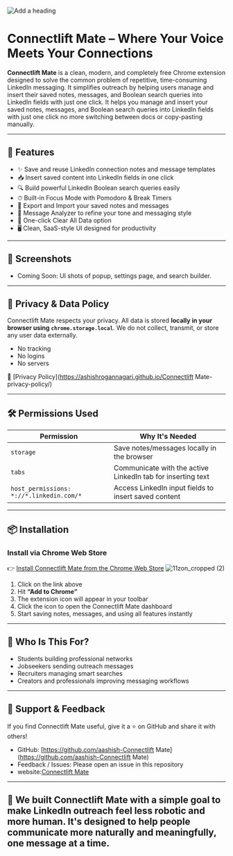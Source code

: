 ![Add a heading](https://github.com/user-attachments/assets/47005878-16a9-40e7-bb47-d44c0886cea0)

# Connectlift Mate – Where Your Voice Meets Your Connections

**Connectlift Mate** is a clean, modern, and completely free Chrome extension designed to solve the common problem of repetitive, time-consuming LinkedIn messaging. It simplifies outreach by helping users manage and insert their saved notes, messages, and Boolean search queries into LinkedIn fields with just one click. It helps you manage and insert your saved notes, messages, and Boolean search queries into LinkedIn fields with just one click   no more switching between docs or copy-pasting manually.

---


## 🚀 Features
- ✨ Save and reuse LinkedIn connection notes and message templates
- 📥 Insert saved content into LinkedIn fields in one click
- 🔍 Build powerful LinkedIn Boolean search queries easily
- ⏱ Built-in Focus Mode with Pomodoro & Break Timers
- 🔄 Export and Import your saved notes and messages
- 🧠 Message Analyzer to refine your tone and messaging style
- 🧹 One-click Clear All Data option
- 🖥️ Clean, SaaS-style UI designed for productivity

---

## 📸 Screenshots
- Coming Soon: UI shots of popup, settings page, and search builder.

---

## 🔐 Privacy & Data Policy
Connectlift Mate respects your privacy. All data is stored **locally in your browser using `chrome.storage.local`**. We do not collect, transmit, or store any user data externally.

- No tracking
- No logins
- No servers

📜 [Privacy Policy](https://ashishrogannagari.github.io/Connectlift Mate-privacy-policy/)

---

## 🛠 Permissions Used
| Permission | Why It's Needed |
|------------|------------------|
| `storage` | Save notes/messages locally in the browser |
| `tabs` | Communicate with the active LinkedIn tab for inserting text |
| `host_permissions: *://*.linkedin.com/*` | Access LinkedIn input fields to insert saved content |

---

## 📦 Installation

###  Install via Chrome Web Store
👉 [Install Connectlift Mate from the Chrome Web Store](https://chromewebstore.google.com/detail/kbagmgoojogjfmcmnhlihjmkfcadambe)  ![11zon_cropped (2)](https://github.com/user-attachments/assets/ad6381c1-1de4-4151-a9f1-67767d2330c8)

1. Click on the link above
2. Hit **“Add to Chrome”**
3. The extension icon will appear in your toolbar
4. Click the icon to open the Connectlift Mate dashboard
5. Start saving notes, messages, and using all features instantly

---

## 🤝 Who Is This For?
- Students building professional networks
- Jobseekers sending outreach messages
- Recruiters managing smart searches
- Creators and professionals improving messaging workflows

---

## 💙 Support & Feedback
If you find Connectlift Mate useful, give it a ⭐ on GitHub and share it with others!

- GitHub: [https://github.com/aashish-Connectlift Mate](https://github.com/aashish-Connectlift Mate)
- Feedback / Issues: Please open an issue in this repository
- website:[Connectlift Mate](https://ConnectliftMate.com)

---

## 🙌 We built Connectlift Mate with a simple goal  to make LinkedIn outreach feel less robotic and more human. It's designed to help people communicate more naturally and meaningfully, one message at a time.

